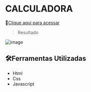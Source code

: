 # CALCULADORA

🔗[Clique aqui para acessar](![image](https://user-images.githubusercontent.com/24790794/192318346-418a05e0-4b2e-4886-b968-7b26c4ef4ea2.png))

> Resultado

![image](https://user-images.githubusercontent.com/24790794/192318652-a2267bdd-3a57-44e0-8ba5-ad0f59ddd9b9.png)

## 🛠️Ferramentas Utilizadas

- Html
- Css
- Javascript
